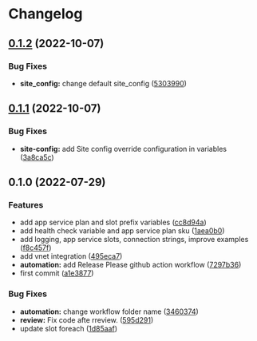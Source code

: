 # Changelog

## [0.1.2](https://github.com/padok-team/terraform-azurerm-app-service-container-linux/compare/v0.1.1...v0.1.2) (2022-10-07)


### Bug Fixes

* **site_config:** change default site_config ([5303990](https://github.com/padok-team/terraform-azurerm-app-service-container-linux/commit/5303990ee8fdf41dd67fe4a6b4f9e184686eaf1d))

## [0.1.1](https://github.com/padok-team/terraform-azurerm-app-service-container-linux/compare/v0.1.0...v0.1.1) (2022-10-07)


### Bug Fixes

* **site-config:** add Site config override configuration in variables ([3a8ca5c](https://github.com/padok-team/terraform-azurerm-app-service-container-linux/commit/3a8ca5c3cf1efd1032e22ad78f7e6cf634576b69))

## 0.1.0 (2022-07-29)


### Features

* add app service plan and slot prefix variables ([cc8d94a](https://github.com/padok-team/terraform-azurerm-app-service-container-linux/commit/cc8d94a81288c9b72bccbda520b4f935a25e2ef7))
* add health check variable and app service plan sku ([1aea0b0](https://github.com/padok-team/terraform-azurerm-app-service-container-linux/commit/1aea0b0c6b3befdfd0ed0f0e665b080c57a8785e))
* add logging, app service slots, connection strings, improve examples ([f8c457f](https://github.com/padok-team/terraform-azurerm-app-service-container-linux/commit/f8c457fcace3b153a8e52f776085e8719cf52969))
* add vnet integration ([495eca7](https://github.com/padok-team/terraform-azurerm-app-service-container-linux/commit/495eca78fd1ec8f3e3b0cb9934c1c15a2260aa7c))
* **automation:** add Release Please github action workflow ([7297b36](https://github.com/padok-team/terraform-azurerm-app-service-container-linux/commit/7297b3623097fed442b96e349a405d64cf6f6586))
* first commit ([a1e3877](https://github.com/padok-team/terraform-azurerm-app-service-container-linux/commit/a1e3877a455ac41434dcbf68d059ff00a9964f3e))


### Bug Fixes

* **automation:** change workflow folder name ([3460374](https://github.com/padok-team/terraform-azurerm-app-service-container-linux/commit/34603743a6b332a3ca4f348bd1cabbe3d63dd69e))
* **review:** Fix code afte rreview. ([595d291](https://github.com/padok-team/terraform-azurerm-app-service-container-linux/commit/595d291099a2b90f83047f416dbdabd52429a31e))
* update slot foreach ([1d85aaf](https://github.com/padok-team/terraform-azurerm-app-service-container-linux/commit/1d85aafe229efbbbf1102c04c16f6016910bd18c))
